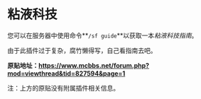 # 粘液科技

您可以在服务器中使用命令**`/sf guide`**以获取一本*粘液科技指南*。

由于此插件过于复杂，腐竹懒得写，自己看指南去吧。



**原贴地址：https://www.mcbbs.net/forum.php?mod=viewthread&tid=827594&page=1**

注：上方的原贴没有附属插件相关信息。